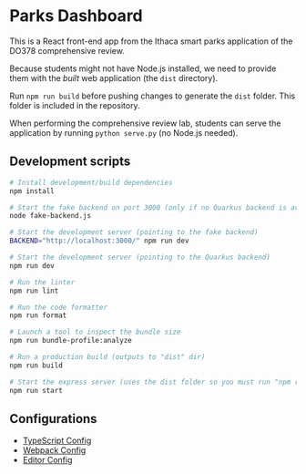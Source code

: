 # Parks Dashboard

This is a React front-end app from the Ithaca smart parks application of the DO378 comprehensive review.

Because students might not have Node.js installed, we need to provide them with the _built_ web application (the `dist` directory).

Run `npm run build` before pushing changes to generate the `dist` folder.
This folder is included in the repository.

When performing the comprehensive review lab, students can serve the application by running `python serve.py` (no Node.js needed).

## Development scripts
```sh
# Install development/build dependencies
npm install

# Start the fake backend on port 3000 (only if no Quarkus backend is available)
node fake-backend.js

# Start the development server (pointing to the fake backend)
BACKEND="http://localhost:3000/" npm run dev

# Start the development server (pointing to the Quarkus backend)
npm run dev

# Run the linter
npm run lint

# Run the code formatter
npm run format

# Launch a tool to inspect the bundle size
npm run bundle-profile:analyze

# Run a production build (outputs to "dist" dir)
npm run build

# Start the express server (uses the dist folder so you must run "npm run build" first)
npm run start
```

## Configurations
* [TypeScript Config](./tsconfig.json)
* [Webpack Config](./webpack.common.js)
* [Editor Config](./.editorconfig)
